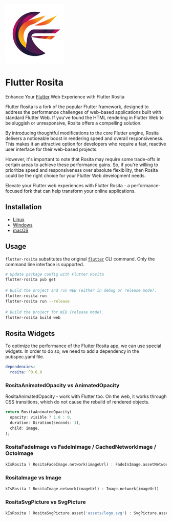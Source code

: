 <img alt="Flutter Rosita" src="docs/assets/rosita_full_logo.png" width="185" height="185">

# Flutter Rosita

Enhance Your [Flutter](https://github.com/flutter/flutter) Web Experience with Flutter Rosita

Flutter Rosita is a fork of the popular Flutter framework, designed to address the performance challenges of web-based applications built with standard Flutter Web. If you've found the HTML rendering in Flutter Web to be sluggish or unresponsive, Rosita offers a compelling solution.

By introducing thoughtful modifications to the core Flutter engine, Rosita delivers a noticeable boost in rendering speed and overall responsiveness. This makes it an attractive option for developers who require a fast, reactive user interface for their web-based projects.

However, it's important to note that Rosita may require some trade-offs in certain areas to achieve these performance gains. So, if you're willing to prioritize speed and responsiveness over absolute flexibility, then Rosita could be the right choice for your Flutter Web development needs.

Elevate your Flutter web experiences with Flutter Rosita - a performance-focused fork that can help transform your online applications.

## Installation

- [Linux](linux-install.md)
- [Windows](windows-install.md)
- [macOS](macos-install.md)

## Usage

`flutter-rosita` substitutes the original [`flutter`](https://docs.flutter.dev/reference/flutter-cli) CLI command. Only the command line interface is supported.

```sh
# Update package config with Flutter Rosita
flutter-rosita pub get

# Build the project and run WEB (either in debug or release mode).
flutter-rosita run
flutter-rosita run --release

# Build the project for WEB (release mode).
flutter-rosita build web
```

## Rosita Widgets

To optimize the performance of the Flutter Rosita app, we can use special widgets. In order to do so, we need to add a dependency in the pubspec.yaml file.

```yaml
dependencies:
  rosita: ^0.6.0
```

### RositaAnimatedOpacity vs AnimatedOpacity

RositaAnimatedOpacity - work with Flutter too.
On the web, it works through CSS transitions, which do not cause the rebuild of rendered objects.

```dart
return RositaAnimatedOpacity(
  opacity: visible ? 1.0 : 0,
  duration: Diration(seconds: 1),
  child: image,
);
```

### RositaFadeImage vs FadeInImage / CachedNetworkImage / OctoImage

```dart
kIsRosita ? RositaFadeImage.network(imageUrl) : FadeInImage.assetNetwork(...)
```

### RositaImage vs Image

```dart
kIsRosita ? RositaImage.network(imageUrl) : Image.network(imageUrl)
```

### RositaSvgPicture vs SvgPicture

```dart
kIsRosita ? RositaSvgPicture.asset('assets/logo.svg') : SvgPicture.asset('assets/logo.svg')
```
